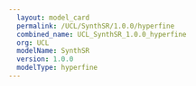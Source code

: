 ```yaml
---
  layout: model_card
  permalink: /UCL/SynthSR/1.0.0/hyperfine
  combined_name: UCL_SynthSR_1.0.0_hyperfine
  org: UCL
  modelName: SynthSR
  version: 1.0.0
  modelType: hyperfine
---
```

